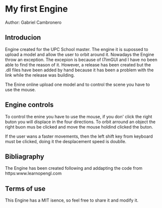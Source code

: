 <h1>My first Engine</h1>
<p>Author: Gabriel Cambronero</p>

<h2>Introducion</h2>
<p>Engine created for the UPC School master. The engine it is supossed to upload a model and allow the user to orbit 
around it. Nowadays the Engine throw an exception. The excepion is because of I7imGUI and I have no been able to find the
 reason of it. However, a release has been created but the .dll files have been added by hand because it has been a problem
with the link while the release was building.</p>
<p>The Enine online upload one model and to control the scene you have to use the mouse.</p>

<h2>Engine controls</h2>
<p> To control the enine you have to use the mouse, if you don' click the right buton you will displace in the four 
directions. To orbit arround an object the right buon mus be clicked and move the mouse holdind clicked the buton.</p>
<p>If the user wans a faster movements, then the left shift key from keyboard must be clicked, doing it the desplacement
speed is doublle.</p>

<h2>Bibliagraphy</h2>
<p>The Engine has been created following and addapting the code from https:www.learnopengl.com</p>

<h2>Terms of use</h2>
<p>This Engine has a MIT isence, so feel free to share it and modify it.</p>